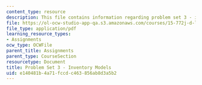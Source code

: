 ```yaml
---
content_type: resource
description: This file contains information regarding problem set 3 - inventory models.
file: https://ol-ocw-studio-app-qa.s3.amazonaws.com/courses/15-772j-d-lab-supply-chains-fall-2014/e140481b4a71fccdc463856ab8d3a5b2_MIT15_772JF14_ProblemSet3.pdf
file_type: application/pdf
learning_resource_types:
- Assignments
ocw_type: OCWFile
parent_title: Assignments
parent_type: CourseSection
resourcetype: Document
title: Problem Set 3 - Inventory Models
uid: e140481b-4a71-fccd-c463-856ab8d3a5b2
---
```

